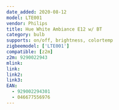 ```yaml
---
date_added: 2020-08-12
model: LTE001
vendor: Philips
title: Hue White Ambiance E12 w/ BT
category: bulb
supports: on/off, brightness, colortemp
zigbeemodel: ['LTE001']
compatible: [z2m]
z2m: 9290022943
mlink: 
link: 
link2: 
link3: 
EAN: 
  - 929002294301
  - 046677556976
---
```

